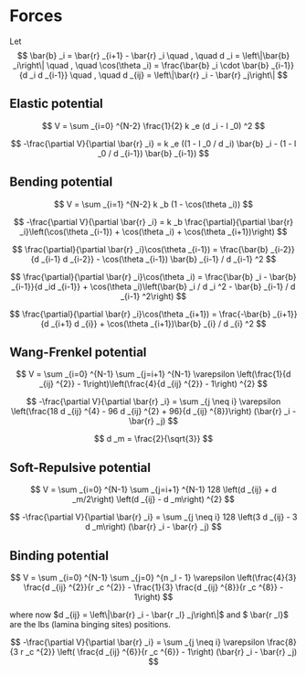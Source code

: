 # Forces

Let
$$
\bar{b} _i = \bar{r} _{i+1} - \bar{r} _i \quad , \quad d _i = \left\|\bar{b} _i\right\| \quad , \quad \cos(\theta _i) = \frac{\bar{b} _i \cdot \bar{b} _{i-1}}{d _i d _{i-1}} \quad , \quad d _{ij} = \left\|\bar{r} _i - \bar{r} _j\right\|
$$

## Elastic potential

$$
V = \sum _{i=0} ^{N-2} \frac{1}{2} k _e (d _i - l _0) ^2
$$

$$
-\frac{\partial V}{\partial \bar{r} _i} = k _e ((1 - l _0 / d _i) \bar{b} _i - (1 - l _0 / d _{i-1}) \bar{b} _{i-1})
$$

## Bending potential

$$
V = \sum _{i=1} ^{N-2} k _b (1 - \cos(\theta _i))
$$

$$
-\frac{\partial V}{\partial \bar{r} _i} = k _b \frac{\partial}{\partial \bar{r} _i}\left(\cos(\theta _{i-1}) + \cos(\theta _i) + \cos(\theta _{i+1})\right)
$$

$$
\frac{\partial}{\partial \bar{r} _i}\cos(\theta _{i-1}) = \frac{\bar{b} _{i-2}}{d _{i-1} d _{i-2}} - \cos(\theta _{i-1}) \bar{b} _{i-1} / d _{i-1} ^2
$$

$$
\frac{\partial}{\partial \bar{r} _i}\cos(\theta _i) = \frac{\bar{b} _i - \bar{b} _{i-1}}{d _id _{i-1}} + \cos(\theta _i)\left(\bar{b} _i / d _i ^2 - \bar{b} _{i-1} / d _{i-1} ^2\right)
$$

$$
\frac{\partial}{\partial \bar{r} _i}\cos(\theta _{i+1}) = \frac{-\bar{b} _{i+1}}{d _{i+1} d _{i}} + \cos(\theta _{i+1})\bar{b} _{i} / d _{i} ^2
$$

## Wang-Frenkel potential

$$
V = \sum _{i=0} ^{N-1} \sum _{j=i+1} ^{N-1} \varepsilon \left(\frac{1}{d _{ij} ^{2}} - 1\right)\left(\frac{4}{d _{ij} ^{2}} - 1\right) ^{2}
$$

$$
-\frac{\partial V}{\partial \bar{r} _i} = \sum _{j \neq i} \varepsilon \left(\frac{18 d _{ij} ^{4} - 96 d _{ij} ^{2} + 96}{d _{ij} ^{8}}\right) (\bar{r} _i - \bar{r} _j)
$$

$$
d _m = \frac{2}{\sqrt{3}}
$$

## Soft-Repulsive potential

$$
V = \sum _{i=0} ^{N-1} \sum _{j=i+1} ^{N-1} 128 \left(d _{ij} + d _m/2\right) \left(d _{ij} - d _m\right) ^{2}
$$

$$
-\frac{\partial V}{\partial \bar{r} _i} = \sum _{j \neq i} 128 \left(3 d _{ij} - 3 d _m\right) (\bar{r} _i - \bar{r} _j)
$$

## Binding potential

$$
V = \sum _{i=0} ^{N-1} \sum _{j=0} ^{n _l - 1} \varepsilon \left(\frac{4}{3} \frac{d _{ij} ^{2}}{r _c ^{2}} - \frac{1}{3} \frac{d _{ij} ^{8}}{r _c ^{8}} - 1\right)
$$

where now $d _{ij} = \left\|\bar{r} _i - \bar{r _l} _j\right\|$ and $ \bar{r _l}$ are the lbs (lamina binging sites) positions.

$$
-\frac{\partial V}{\partial \bar{r} _i} = \sum _{j \neq i} \varepsilon \frac{8}{3 r _c ^{2}} \left( \frac{d _{ij} ^{6}}{r _c ^{6}} - 1\right) (\bar{r} _i - \bar{r} _j)
$$

